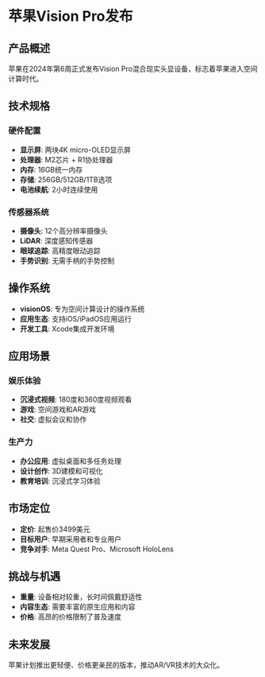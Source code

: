 # 苹果Vision Pro发布

## 产品概述
苹果在2024年第6周正式发布Vision Pro混合现实头显设备，标志着苹果进入空间计算时代。

## 技术规格

### 硬件配置
- **显示屏**: 两块4K micro-OLED显示屏
- **处理器**: M2芯片 + R1协处理器
- **内存**: 16GB统一内存
- **存储**: 256GB/512GB/1TB选项
- **电池续航**: 2小时连续使用

### 传感器系统
- **摄像头**: 12个高分辨率摄像头
- **LiDAR**: 深度感知传感器
- **眼球追踪**: 高精度眼动追踪
- **手势识别**: 无需手柄的手势控制

## 操作系统
- **visionOS**: 专为空间计算设计的操作系统
- **应用生态**: 支持iOS/iPadOS应用运行
- **开发工具**: Xcode集成开发环境

## 应用场景

### 娱乐体验
- **沉浸式视频**: 180度和360度视频观看
- **游戏**: 空间游戏和AR游戏
- **社交**: 虚拟会议和协作

### 生产力
- **办公应用**: 虚拟桌面和多任务处理
- **设计创作**: 3D建模和可视化
- **教育培训**: 沉浸式学习体验

## 市场定位
- **定价**: 起售价3499美元
- **目标用户**: 早期采用者和专业用户
- **竞争对手**: Meta Quest Pro、Microsoft HoloLens

## 挑战与机遇
- **重量**: 设备相对较重，长时间佩戴舒适性
- **内容生态**: 需要丰富的原生应用和内容
- **价格**: 高昂的价格限制了普及速度

## 未来发展
苹果计划推出更轻便、价格更亲民的版本，推动AR/VR技术的大众化。 